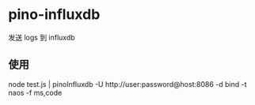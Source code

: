 # pino-influxdb
发送 logs 到 influxdb

## 使用

node test.js | pinoInfluxdb -U http://user:password@host:8086 -d bind -t naos -f ms,code
